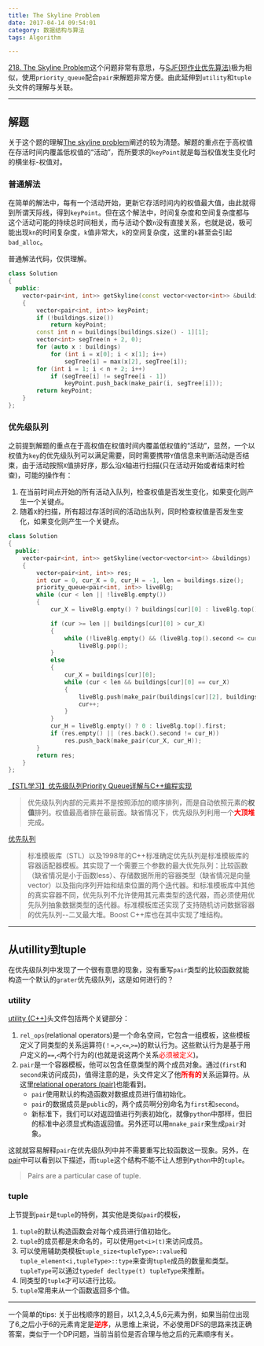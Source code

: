 ```yaml
---
title: The Skyline Problem
date: 2017-04-14 09:54:01
category: 数据结构与算法
tags: Algorithm

---
```


[218. The Skyline Problem](https://leetcode.com/problems/the-skyline-problem/#/description)这个问题非常有意思，与[SJF(短作业优先算法)](https://github.com/applefishsky009/FunnyIssues/blob/master/6-SJF/6-SJF.cpp)极为相似，使用`priority_queue`配合`pair`来解题非常方便。由此延伸到`utility`和`tuple`头文件的理解与关联。

---

## 解题 

关于这个题的理解[The skyline problem](https://briangordon.github.io/2014/08/the-skyline-problem.html)阐述的较为清楚。解题的重点在于高权值在存活时间内覆盖低权值的“活动”，而所要求的`keyPoint`就是每当权值发生变化时的横坐标-权值对。

### 普通解法
在简单的解法中，每有一个活动开始，更新它存活时间内的权值最大值，由此就得到所谓天际线，得到`keyPoint`。但在这个解法中，时间复杂度和空间复杂度都与这个活动可能的持续总时间相关，而与活动个数`n`没有直接关系，也就是说，极可能出现`kn`的时间复杂度，`k`值非常大，`k`的空间复杂度，这里的`k`甚至会引起`bad_alloc`。

普通解法代码，仅供理解。
```C++
class Solution
{
  public:
    vector<pair<int, int>> getSkyline(const vector<vector<int>> &buildings)
    {
        vector<pair<int, int>> keyPoint;
        if (!buildings.size())
            return keyPoint;
        const int n = buildings[buildings.size() - 1][1];
        vector<int> segTree(n + 2, 0);
        for (auto x : buildings)
            for (int i = x[0]; i < x[1]; i++)
                segTree[i] = max(x[2], segTree[i]);
        for (int i = 1; i < n + 2; i++)
            if (segTree[i] != segTree[i - 1])
                keyPoint.push_back(make_pair(i, segTree[i]));
        return keyPoint;
    }
};
```


### 优先级队列
之前提到解题的重点在于高权值在权值时间内覆盖低权值的“活动”，显然，一个以权值为`key`的优先级队列可以满足需要，同时需要携带`Y`值信息来判断活动是否结束，由于活动按照`X`值排好序，那么沿`X`轴进行扫描(只在活动开始或者结束时检查)，可能的操作有：
1. 在当前时间点开始的所有活动入队列，检查权值是否发生变化，如果变化则产生一个关键点。
2. 随着`X`的扫描，所有超过存活时间的活动出队列，同时检查权值是否发生变化，如果变化则产生一个关键点。

```C++
class Solution
{
  public:
    vector<pair<int, int>> getSkyline(vector<vector<int>> &buildings)
    {
        vector<pair<int, int>> res;
        int cur = 0, cur_X = 0, cur_H = -1, len = buildings.size();
        priority_queue<pair<int, int>> liveBlg;
        while (cur < len || !liveBlg.empty())
        {                                     
            cur_X = liveBlg.empty() ? buildings[cur][0] : liveBlg.top().second;

            if (cur >= len || buildings[cur][0] > cur_X)
            { 
                while (!liveBlg.empty() && (liveBlg.top().second <= cur_X))
                    liveBlg.pop();
            }
            else
            {
                cur_X = buildings[cur][0];
                while (cur < len && buildings[cur][0] == cur_X)
                {
                    liveBlg.push(make_pair(buildings[cur][2], buildings[cur][1]));
                    cur++;
                }
            }
            cur_H = liveBlg.empty() ? 0 : liveBlg.top().first;
            if (res.empty() || (res.back().second != cur_H))
                res.push_back(make_pair(cur_X, cur_H));
        }
        return res;
    }
};
```
[【STL学习】优先级队列Priority Queue详解与C++编程实现](http://blog.csdn.net/xiajun07061225/article/details/8556786)
> 优先级队列内部的元素并不是按照添加的顺序排列，而是自动依照元素的**权值**排列。权值最高者排在最前面。缺省情况下，优先级队列利用一个<font color=red>**大顶堆**</font>完成。

[优先队列](https://zh.wikipedia.org/wiki/%E5%84%AA%E5%85%88%E4%BD%87%E5%88%97)
> 标准模板库（STL）以及1998年的C++标准确定优先队列是标准模板库的容器适配器模板。其实现了一个需要三个参数的最大优先队列：比较函数（缺省情况是小于函数less<T>）、存储数据所用的容器类型（缺省情况是向量vector<T>）以及指向序列开始和结束位置的两个迭代器。和标准模板库中其他的真实容器不同，优先队列不允许使用其元素类型的迭代器，而必须使用优先队列抽象数据类型的迭代器。标准模板库还实现了支持随机访问数据容器的优先队列--二叉最大堆。Boost C++库也在其中实现了堆结构。


---

## 从utillity到tuple

在优先级队列中发现了一个很有意思的现象，没有重写`pair`类型的比较函数就能构造一个默认的`grater`优先级队列，这是如何进行的？

### utility
[utility (C++)](https://en.wikipedia.org/wiki/Utility_(C%2B%2B))头文件包括两个关键部分：
1. `rel_ops`(relational operators)是一个命名空间，它包含一组模板，这些模板定义了同类型的关系运算符(`！=`,`>`,`<=`,`>=`)的默认行为。这些默认行为是基于用户定义的`==`,`<`两个行为的(也就是说这两个关系<font color=red>必须被定义</font>)。
2. `pair`是一个容器模板，他可以包含任意类型的两个成员对象。通过(`first`和`second`来访问成员)，值得注意的是，头文件定义了他<font color=red>**所有的**</font>关系运算符。从这里[relational operators (pair)](http://www.cplusplus.com/reference/utility/pair/operators/)也能看到。
	+ `pair`使用默认的构造函数对数据成员进行值初始化。
	+ `pair`的数据成员是`public`的，两个成员啊分别命名为`first`和`second`。
	+ 新标准下，我们可以对返回值进行列表初始化，就像`python`中那样，但旧的标准中必须显式构造返回值。另外还可以用`mnake_pair`来生成`pair`对象。

这就就容易解释`pair`在优先级队列中并不需要重写比较函数这一现象。另外，在[pair](http://www.cplusplus.com/reference/utility/pair/)中可以看到以下描述，而`tuple`这个结构不能不让人想到`Python`中的`tuple`。
> Pairs are a particular case of tuple.

### tuple
上节提到`pair`是`tuple`的特例，其实他是类似`pair`的模板，
1. `tuple`的默认构造函数会对每个成员进行值初始化。
2. `tuple`的成员都是未命名的，可以使用`get<i>(t)`来访问成员。
3. 可以使用辅助类模板`tuple_size<tupleType>::value`和`tuple_element<i,tupleType>::type`来查询`tuple`成员的数量和类型。`tupleType`可以通过`typedef decltype(t) tupleType`来推断。
4. 同类型的`tuple`才可以进行比较。
5. `tuple`常用来从一个函数返回多个值。



---

一个简单的tips:
关于出栈顺序的题目，以1,2,3,4,5,6元素为例，如果当前位出现了6,之后小于6的元素肯定是<font color=red>**逆序**</font>，从思维上来说，不必使用DFS的思路来找正确答案，类似于一个DP问题，当前当前位是否合理与他之后的元素顺序有关。

